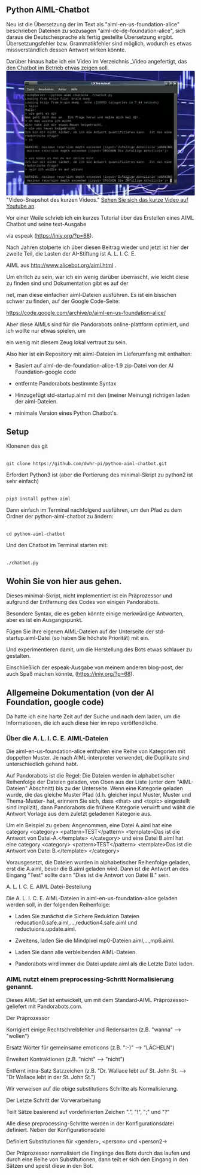 ## Python AIML-Chatbot

Neu ist die Übersetzung der im Text als "aiml-en-us-foundation-alice" beschrieben Dateinen zu sozusagen "aiml-de-de-foundation-alice", sich daraus die Deutschesprache als fertig gestellte Übersetzung ergibt. 
Übersetzungsfehler bzw. Grammatikfehler sind möglich, wodurch es etwas missverständlich dessen Antwort wirken k&ouml;nnte. 

Darüber hinaus habe ich ein Video im Verzeichnis _Video angefertigt, das den Chatbot im Betrieb etwas zeigen soll. 
![Video-Snapshot](_Video/snapshot.png)
 "Video-Snapshot des kurzen Videos." 
[Sehen Sie sich das kurze Video auf Youtube an](https://youtu.be/wrttUVYlzLw "Sehen Sie sich das kurze Video auf Youtube an").




Vor einer Weile schrieb ich ein kurzes Tutorial über das Erstellen eines AIML Chatbot und seine text-Ausgabe

via espeak (https://iniy.org/?p=68).


Nach Jahren stolperte ich über diesen Beitrag wieder und jetzt ist hier der zweite Teil, die Lasten der AI-Stiftung ist A. L. I. C. E.

AIML aus http://www.alicebot.org/aiml.html .


Um ehrlich zu sein, war ich ein wenig darüber überrascht, wie leicht diese zu finden sind und Dokumentation gibt es auf der

net, man diese einfachen aiml-Dateien ausführen. Es ist ein bisschen schwer zu finden, auf der Google Code-Seite:

https://code.google.com/archive/p/aiml-en-us-foundation-alice/


Aber diese AIMLs sind für die Pandorabots online-plattform optimiert, und ich wollte nur etwas spielen, um 

ein wenig mit diesem Zeug lokal vertraut zu sein.


Also hier ist ein Repository mit aiiml-Dateien im Lieferumfang mit enthalten:


- Basiert auf aiml-de-de-foundation-alice-1.9 zip-Datei von der AI Foundation-google code

- entfernte Pandorabots bestimmte Syntax

- Hinzugefügt std-startup.aiml mit den (meiner Meinung) richtigen laden der aiml-Dateien. 

- minimale Version eines Python Chatbot's. 


## Setup


Klonenen des git 


```

git clone https://github.com/dwhr-pi/python-aiml-chatbot.git

```


Erfordert Python3 ist (aber die Portierung des minimal-Skript zu python2 ist sehr einfach)


```

pip3 install python-aiml

```

Dann einfach im Terminal nachfolgend ausführen, um den Pfad zu dem Ordner der python-aiml-chatbot zu ändern:


```

cd python-aiml-chatbot

```


Und den Chatbot im Terminal starten mit:

```

./chatbot.py

```

## Wohin Sie von hier aus gehen.


Dieses minimal-Skript, nicht implementiert ist ein Präprozessor und aufgrund der Entfernung des Codes von einigen Pandorabots. 

Besondere Syntax, die es geben könnte einige merkwürdige Antworten, aber es ist ein Ausgangspunkt.


Fügen Sie Ihre eigenen AIML-Dateien auf der Unterseite der std-startup.aiml-Datei (so haben Sie höchste Priorität) mit ein. 

Und experimentieren damit, um die Herstellung des Bots etwas schlauer zu gestalten. 


Einschließlich der espeak-Ausgabe von meinem anderen blog-post, der auch Spaß machen könnte, (https://iniy.org/?p=68).


## Allgemeine Dokumentation (von der AI Foundation, google code)


Da hatte ich eine harte Zeit auf der Suche und nach dem laden, um die Informationen, die ich auch diese hier im repo veröffendliche. 



### Über die A. L. I. C. E. AIML-Dateien


Die aiml-en-us-foundation-alice enthalten eine Reihe von Kategorien mit doppelten Muster. Je nach AIML-interpreter verwendet, die Duplikate sind unterschiedlich gehand habt. 


Auf Pandorabots ist die Regel: Die Dateien werden in alphabetischer Reihenfolge der Dateien geladen, von Oben aus der Liste (unter dem "AIML-Dateien" Abschnitt) bis zu der Unterseite. Wenn eine Kategorie geladen wurde, die das gleiche Muster Pfad (d.h. gleicher input Muster, Muster und Thema-Muster- hat, erinnern Sie sich, dass &lt;that&gt; und &lt;topic&gt; eingestellt sind implizit), dann Pandorabots die frühere Kategorie verwirft und wählt die Antwort Vorlage aus dem zuletzt geladenen Kategorie aus.


Um ein Beispiel zu geben: Angenommen, eine Datei A.aiml hat eine category &lt;category&gt; &lt;pattern&gt;TEST&lt;/pattern&gt; &lt;template&gt;Das ist die Antwort von Datei-A.&lt;/template&gt; &lt;/category&gt; und eine Datei B.aiml hat eine category &lt;category&gt; &lt;pattern&gt;TEST&lt;/pattern&gt; &lt;template&gt;Das ist die Antwort von Datei B.&lt;/template&gt; &lt;/category&gt;


Vorausgesetzt, die Dateien wurden in alphabetischer Reihenfolge geladen, erst die A.aiml, bevor die B.aiml geladen wird. Dann ist die Antwort an des Eingang "Test" sollte dann "Dies ist die Antwort von Datei B." sein. 

A. L. I. C. E. AIML Datei-Bestellung


Die A. L. I. C. E. AIML-Dateien in aiml-en-us-foundation-alice geladen werden soll, in der folgenden Reihenfolge:


- Laden Sie zunächst die Sichere Reduktion Dateien reducation0.safe.aiml,...,reduction4.safe.aiml und reductuions.update.aiml.

- Zweitens, laden Sie die Mindpixel mp0-Dateien.aiml,...,mp6.aiml.

- Laden Sie dann alle verbleibenden AIML-Dateien.

- Pandorabots wird immer die Datei update.aiml als die Letzte Datei laden.


### AIML nutzt einem preprocessing-Schritt Normalisierung genannt.


Dieses AIML-Set ist entwickelt, um mit dem Standard-AIML Präprozessor-geliefert mit Pandorabots.com.


Der Präprozessor


Korrigiert einige Rechtschreibfehler und Redensarten (z.B. "wanna" --&gt; "wollen")

Ersatz Wörter für gemeinsame emoticons (z.B. ":-)" --&gt; "LÄCHELN")

Erweitert Kontraktionen (z.B. "nicht" --&gt; "nicht")

Entfernt intra-Satz Satzzeichen (z.B. "Dr. Wallace lebt auf St. John St. --&gt; "Dr Wallace lebt in der St. John St.")


Wir verweisen auf die obige substitutions Schritte als Normalisierung.


Der Letzte Schritt der Vorverarbeitung


Teilt Sätze basierend auf vordefinierten Zeichen ".", "!", ";" und "?"


Alle diese preprocessing-Schritte werden in der Konfigurationsdatei definiert. Neben der Konfigurationsdatei


Definiert Substitutionen für &lt;gender&gt;, &lt;person&gt; und &lt;person2-&gt;


Der Präprozessor normalisiert die Eingänge des Bots durch das laufen und durch eine Reihe von Substitutionen, dann teilt er sich den Eingang in den Sätzen und speist diese in den Bot.